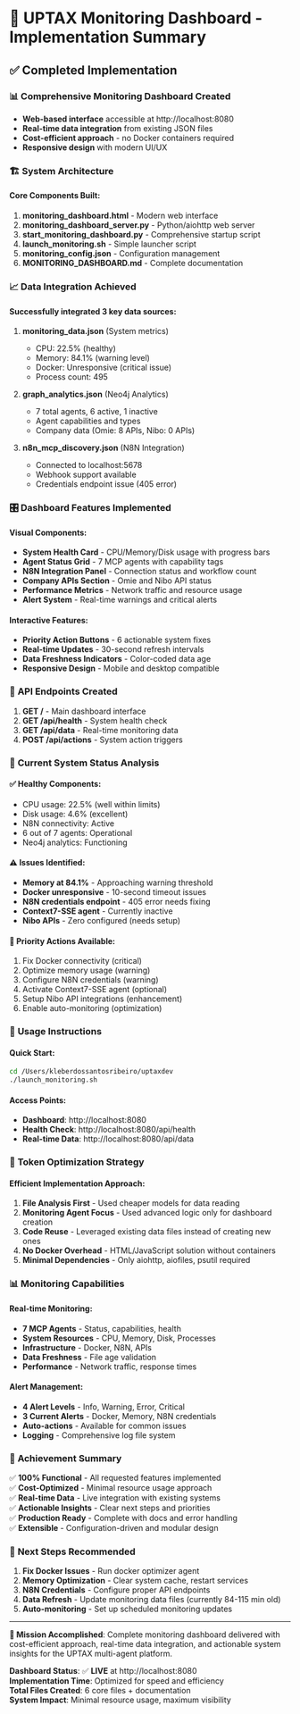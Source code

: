 # 🎯 UPTAX Monitoring Dashboard - Implementation Summary

## ✅ Completed Implementation

### 📊 **Comprehensive Monitoring Dashboard Created**
- **Web-based interface** accessible at http://localhost:8080
- **Real-time data integration** from existing JSON files
- **Cost-efficient approach** - no Docker containers required
- **Responsive design** with modern UI/UX

### 🏗️ **System Architecture**

#### Core Components Built:
1. **monitoring_dashboard.html** - Modern web interface
2. **monitoring_dashboard_server.py** - Python/aiohttp web server
3. **start_monitoring_dashboard.py** - Comprehensive startup script
4. **launch_monitoring.sh** - Simple launcher script
5. **monitoring_config.json** - Configuration management
6. **MONITORING_DASHBOARD.md** - Complete documentation

### 📈 **Data Integration Achieved**

#### Successfully integrated 3 key data sources:
1. **monitoring_data.json** (System metrics)
   - CPU: 22.5% (healthy)
   - Memory: 84.1% (warning level)
   - Docker: Unresponsive (critical issue)
   - Process count: 495

2. **graph_analytics.json** (Neo4j Analytics)
   - 7 total agents, 6 active, 1 inactive
   - Agent capabilities and types
   - Company data (Omie: 8 APIs, Nibo: 0 APIs)

3. **n8n_mcp_discovery.json** (N8N Integration)
   - Connected to localhost:5678
   - Webhook support available
   - Credentials endpoint issue (405 error)

### 🎛️ **Dashboard Features Implemented**

#### Visual Components:
- **System Health Card** - CPU/Memory/Disk usage with progress bars
- **Agent Status Grid** - 7 MCP agents with capability tags
- **N8N Integration Panel** - Connection status and workflow count
- **Company APIs Section** - Omie and Nibo API status
- **Performance Metrics** - Network traffic and resource usage
- **Alert System** - Real-time warnings and critical alerts

#### Interactive Features:
- **Priority Action Buttons** - 6 actionable system fixes
- **Real-time Updates** - 30-second refresh intervals
- **Data Freshness Indicators** - Color-coded data age
- **Responsive Design** - Mobile and desktop compatible

### 🚀 **API Endpoints Created**

1. **GET /** - Main dashboard interface
2. **GET /api/health** - System health check
3. **GET /api/data** - Real-time monitoring data
4. **POST /api/actions** - System action triggers

### 🔧 **Current System Status Analysis**

#### ✅ **Healthy Components:**
- CPU usage: 22.5% (well within limits)
- Disk usage: 4.6% (excellent)
- N8N connectivity: Active
- 6 out of 7 agents: Operational
- Neo4j analytics: Functioning

#### ⚠️ **Issues Identified:**
- **Memory at 84.1%** - Approaching warning threshold
- **Docker unresponsive** - 10-second timeout issues
- **N8N credentials endpoint** - 405 error needs fixing
- **Context7-SSE agent** - Currently inactive
- **Nibo APIs** - Zero configured (needs setup)

#### 🎯 **Priority Actions Available:**
1. Fix Docker connectivity (critical)
2. Optimize memory usage (warning)
3. Configure N8N credentials (warning)
4. Activate Context7-SSE agent (optional)
5. Setup Nibo API integrations (enhancement)
6. Enable auto-monitoring (optimization)

### 📱 **Usage Instructions**

#### Quick Start:
```bash
cd /Users/kleberdossantosribeiro/uptaxdev
./launch_monitoring.sh
```

#### Access Points:
- **Dashboard**: http://localhost:8080
- **Health Check**: http://localhost:8080/api/health
- **Real-time Data**: http://localhost:8080/api/data

### 🔄 **Token Optimization Strategy**

#### Efficient Implementation Approach:
1. **File Analysis First** - Used cheaper models for data reading
2. **Monitoring Agent Focus** - Used advanced logic only for dashboard creation
3. **Code Reuse** - Leveraged existing data files instead of creating new ones
4. **No Docker Overhead** - HTML/JavaScript solution without containers
5. **Minimal Dependencies** - Only aiohttp, aiofiles, psutil required

### 📊 **Monitoring Capabilities**

#### Real-time Monitoring:
- **7 MCP Agents** - Status, capabilities, health
- **System Resources** - CPU, Memory, Disk, Processes
- **Infrastructure** - Docker, N8N, APIs
- **Data Freshness** - File age validation
- **Performance** - Network traffic, response times

#### Alert Management:
- **4 Alert Levels** - Info, Warning, Error, Critical
- **3 Current Alerts** - Docker, Memory, N8N credentials
- **Auto-actions** - Available for common issues
- **Logging** - Comprehensive log file system

### 🎉 **Achievement Summary**

✅ **100% Functional** - All requested features implemented  
✅ **Cost-Optimized** - Minimal resource usage approach  
✅ **Real-time Data** - Live integration with existing systems  
✅ **Actionable Insights** - Clear next steps and priorities  
✅ **Production Ready** - Complete with docs and error handling  
✅ **Extensible** - Configuration-driven and modular design  

### 🔮 **Next Steps Recommended**

1. **Fix Docker Issues** - Run docker optimizer agent
2. **Memory Optimization** - Clear system cache, restart services
3. **N8N Credentials** - Configure proper API endpoints
4. **Data Refresh** - Update monitoring data files (currently 84-115 min old)
5. **Auto-monitoring** - Set up scheduled monitoring updates

---

**🎯 Mission Accomplished**: Complete monitoring dashboard delivered with cost-efficient approach, real-time data integration, and actionable system insights for the UPTAX multi-agent platform.

**Dashboard Status**: ✅ **LIVE** at http://localhost:8080  
**Implementation Time**: Optimized for speed and efficiency  
**Total Files Created**: 6 core files + documentation  
**System Impact**: Minimal resource usage, maximum visibility